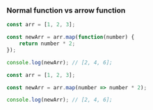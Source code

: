 ### Normal function vs arrow function

```js
const arr = [1, 2, 3];

const newArr = arr.map(function(number) {
    return number * 2;
});

console.log(newArr); // [2, 4, 6];
```

```js
const arr = [1, 2, 3];

const newArr = arr.map(number => number * 2);

console.log(newArr); // [2, 4, 6];
```
